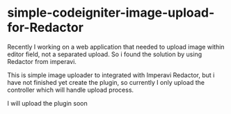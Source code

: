 simple-codeigniter-image-upload-for-Redactor
============================================

Recently I working on a web application that needed to upload image within editor field, not a separated upload. 
So i found the solution by using Redactor from imperavi.

This is simple image uploader to integrated with Imperavi Redactor, but i have not finished yet create the plugin, 
so currently I only upload the controller which will handle upload process.

I will upload the plugin soon
